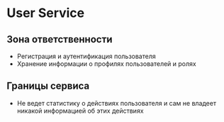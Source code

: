 # User Service

## Зона ответственности
- Регистрация и аутентификация пользователя
- Хранение информации о профилях пользователей и ролях

## Границы сервиса
- Не ведет статистику о действиях пользователя и сам не владеет никакой информацией об этих действиях
